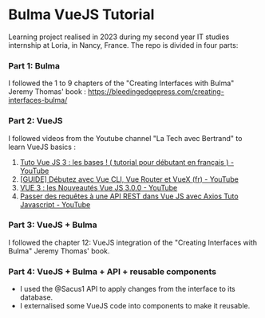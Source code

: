 # Bulma VueJS Tutorial

Learning project realised in 2023 during my second year IT studies internship at Loria, in Nancy, France.
The repo is divided in four parts:

### Part 1: Bulma
I followed the 1 to 9 chapters of the "Creating Interfaces with Bulma" Jeremy Thomas' book :
https://bleedingedgepress.com/creating-interfaces-bulma/

### Part 2: VueJS
I followed videos from the Youtube channel "La Tech avec Bertrand" to learn VueJS basics :
1. [Tuto Vue JS 3 : les bases ! ( tutorial pour débutant en français ) - YouTube](https://www.youtube.com/watch?v=5sNXjRE1C-U)
2. [[GUIDE] Débutez avec Vue CLI, Vue Router et VueX (fr) - YouTube](https://www.youtube.com/watch?v=L5_KLnHjt1M)
3. [VUE 3 : les Nouveautés  Vue JS 3.0.0 - YouTube](https://www.youtube.com/watch?v=BM0P1uJK4X0)
4. [Passer des requêtes à une API REST dans Vue JS avec Axios  Tuto Javascript  - YouTube](https://www.youtube.com/watch?v=YfaLLVJwyes)

### Part 3: VueJS + Bulma
I followed the chapter 12: VueJS integration of the "Creating Interfaces with Bulma" Jeremy Thomas' book.

### Part 4: VueJS + Bulma + API + reusable components
- I used the @Sacus1 API to apply changes from the interface to its database.
- I externalised some VueJS code into components to make it reusable.

